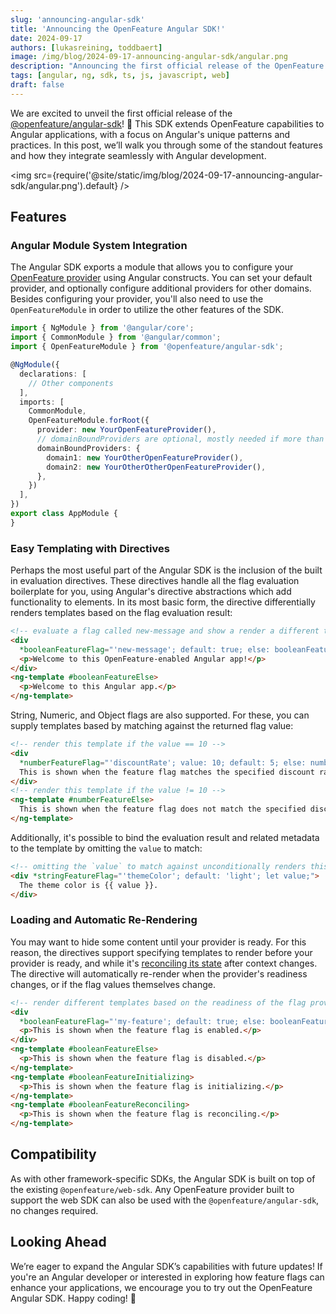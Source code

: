 ```yaml
---
slug: 'announcing-angular-sdk'
title: 'Announcing the OpenFeature Angular SDK!'
date: 2024-09-17
authors: [lukasreining, toddbaert]
image: /img/blog/2024-09-17-announcing-angular-sdk/angular.png
description: "Announcing the first official release of the OpenFeature Angular SDK!"
tags: [angular, ng, sdk, ts, js, javascript, web]
draft: false
---
```


We are excited to unveil the first official release of the [@openfeature/angular-sdk](/docs/reference/technologies/client/web/angular)! 🚀 
This SDK extends OpenFeature capabilities to Angular applications, with a focus on Angular's unique patterns and practices.
In this post, we’ll walk you through some of the standout features and how they integrate seamlessly with Angular development.

<!--truncate-->

<img src={require('@site/static/img/blog/2024-09-17-announcing-angular-sdk/angular.png').default} />

## Features

### Angular Module System Integration

The Angular SDK exports a module that allows you to configure your [OpenFeature provider](https://openfeature.dev/docs/reference/concepts/provider) using Angular constructs.
You can set your default provider, and optionally configure additional providers for other domains. 
Besides configuring your provider, you'll also need to use the `OpenFeatureModule` in order to utilize the other features of the SDK.

```ts
import { NgModule } from '@angular/core';
import { CommonModule } from '@angular/common';
import { OpenFeatureModule } from '@openfeature/angular-sdk';

@NgModule({
  declarations: [
    // Other components
  ],
  imports: [
    CommonModule,
    OpenFeatureModule.forRoot({
      provider: new YourOpenFeatureProvider(),
      // domainBoundProviders are optional, mostly needed if more than one provider is needed
      domainBoundProviders: {
        domain1: new YourOtherOpenFeatureProvider(),
        domain2: new YourOtherOtherOpenFeatureProvider(),
      },
    })
  ],
})
export class AppModule {
}
```

### Easy Templating with Directives

Perhaps the most useful part of the Angular SDK is the inclusion of the built in evaluation directives.
These directives handle all the flag evaluation boilerplate for you, using Angular's directive abstractions which add functionality to elements.
In its most basic form, the directive differentially renders templates based on the flag evaluation result:

```html
<!-- evaluate a flag called new-message and show a render a different template based on the result -->
<div
  *booleanFeatureFlag="'new-message'; default: true; else: booleanFeatureElse;">
  <p>Welcome to this OpenFeature-enabled Angular app!</p>
</div>
<ng-template #booleanFeatureElse>
  <p>Welcome to this Angular app.</p>
</ng-template>
```

String, Numeric, and Object flags are also supported.
For these, you can supply templates based by matching against the returned flag value:

```html
<!-- render this template if the value == 10 -->
<div
  *numberFeatureFlag="'discountRate'; value: 10; default: 5; else: numberFeatureElse">
  This is shown when the feature flag matches the specified discount rate.
</div>
<!-- render this template if the value != 10 -->
<ng-template #numberFeatureElse>
  This is shown when the feature flag does not match the specified discount rate.
</ng-template>
```

Additionally, it's possible to bind the evaluation result and related metadata to the template by omitting the `value` to match:

```html
<!-- omitting the `value` to match against unconditionally renders this template -->
<div *stringFeatureFlag="'themeColor'; default: 'light'; let value;">
  The theme color is {{ value }}.
</div>
```

### Loading and Automatic Re-Rendering

You may want to hide some content until your provider is ready.
For this reason, the directives support specifying templates to render before your provider is ready, and while it's [reconciling its state](https://openfeature.dev/docs/reference/concepts/sdk-paradigms#static-context-paradigms-client-side-sdks) after context changes.
The directive will automatically re-render when the provider's readiness changes, or if the flag values themselves change.

```html
<!-- render different templates based on the readiness of the flag provider -->
<div
  *booleanFeatureFlag="'my-feature'; default: true; else: booleanFeatureElse; initializing: booleanFeatureInitializing; reconciling: booleanFeatureReconciling">
  <p>This is shown when the feature flag is enabled.</p>
</div>
<ng-template #booleanFeatureElse>
  <p>This is shown when the feature flag is disabled.</p>
</ng-template>
<ng-template #booleanFeatureInitializing>
  <p>This is shown when the feature flag is initializing.</p>
</ng-template>
<ng-template #booleanFeatureReconciling>
  <p>This is shown when the feature flag is reconciling.</p>
</ng-template>
```

## Compatibility

As with other framework-specific SDKs, the Angular SDK is built on top of the existing `@openfeature/web-sdk`.
Any OpenFeature provider built to support the web SDK can also be used with the `@openfeature/angular-sdk`, no changes required.

## Looking Ahead

We’re eager to expand the Angular SDK’s capabilities with future updates!
If you're an Angular developer or interested in exploring how feature flags can enhance your applications, we encourage you to try out the OpenFeature Angular SDK.
Happy coding! 🎉